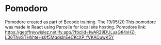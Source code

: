 # Pomodoro

Pomodore created as part of Becode training. The 19/05/20
This pomodore was made in React using Parcelle for local site hosting.
Pomodore link: https://geoffreywislez.netlify.app/?fbclid=IwAR29DULuaGtl4xHZ-L36TNySTHhhteHs0f5MqdsInEeCKcXP_fVKAOuwK5Y



